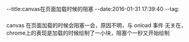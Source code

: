 --title:canvas在页面加载时候的阻塞
--date:2016-01-31 17:39:40
--tag:
###
canvas 在页面加载的时候会阻塞一会，原因不明，与 onload 事件 无关在， chrome上的表现是加载的时候绘制了一小块，阻塞个一秒又开始绘制
